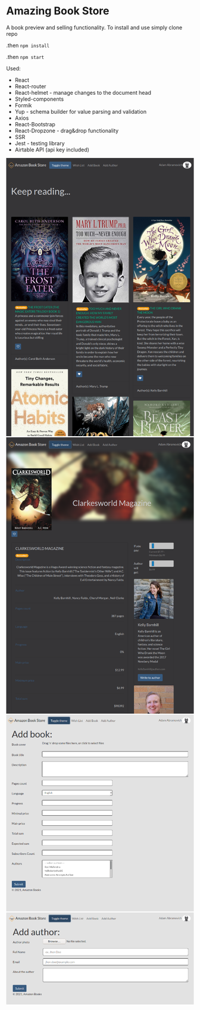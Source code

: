 # Amazing Book Store

A book preview and selling functionality.
To install and use simply clone repo 

.then `npm install`

.then `npm start`

Used:
- React
- React-router
- React-helmet - manage changes to the document head
- Styled-components 
- Formik
- Yup - schema builder for value parsing and validation
- Axios
- React-Bootstrap
- React-Dropzone - drag&drop functionality
- SSR
- Jest - testing library
- Airtable API (api key included)

![Main Page](images/mainPage.png)
![Book Page](images/bookPage.png)
![Add Book Page](images/addBookPage.png)
![Add Author Page](images/addAuthorPage.png)